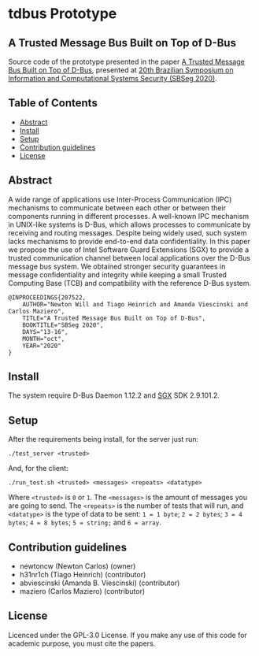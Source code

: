 # tdbus Prototype

## A Trusted Message Bus Built on Top of D-Bus

Source code of the prototype presented in the paper [A Trusted Message Bus Built on Top of D-Bus](http://sbseg.sbc.org.br/2020/en), presented at [20th Brazilian Symposium on Information and Computational Systems Security (SBSeg 2020)](http://sbseg.sbc.org.br/2020/en).

## Table of Contents ##
- [Abstract](#abstract)
- [Install](#install)
- [Setup](#setup)
- [Contribution guidelines](#contribution-guidelines)
- [License](#license)

## Abstract ##

A wide range of applications use Inter-Process Communication (IPC) mechanisms to communicate between each other or between their components running in different processes. A well-known IPC mechanism in UNIX-like systems is D-Bus, which allows processes to communicate by receiving and routing messages. Despite being widely used, such system lacks mechanisms to provide end-to-end data confidentiality. In this paper we propose the use of Intel Software Guard Extensions (SGX) to provide a trusted communication channel between local applications over the D-Bus message bus system. We obtained stronger security guarantees in message confidentiality and integrity while keeping a small Trusted Computing Base (TCB) and compatibility with the reference D-Bus system.

```
@INPROCEEDINGS{207522,
    AUTHOR="Newton Will and Tiago Heinrich and Amanda Viescinski and Carlos Maziero",
    TITLE="A Trusted Message Bus Built on Top of D-Bus",
    BOOKTITLE="SBSeg 2020",
    DAYS="13-16",
    MONTH="oct",
    YEAR="2020"
}
```

## Install ##

The system require D-Bus Daemon 1.12.2 and [SGX](https://github.com/intel/linux-sgx) SDK 2.9.101.2.

## Setup ##

After the requirements being install, for the server just run:
```
./test_server <trusted>
```

And, for the client:

```
./run_test.sh <trusted> <messages> <repeats> <datatype>
```

Where `<trusted>` is `0` or `1`. The `<messages>` is the amount of messages you are going to send. The `<repeats>` is the number of tests that will run, and `<datatype>` is the type of data to be sent: `1 = 1 byte`; `2 = 2 bytes`; `3 = 4 bytes`; `4 = 8 bytes`; `5 = string;` and `6 = array`.

## Contribution guidelines ##
* newtoncw (Newton Carlos) (owner)
* h31nr1ch (Tiago Heinrich) (contributor)
* abviescinski (Amanda B. Viescinski) (contributor)
* maziero (Carlos Maziero) (contributor)

## License ##

Licenced under the GPL-3.0 License. If you make any use of this code for academic purpose, you must cite the papers.
